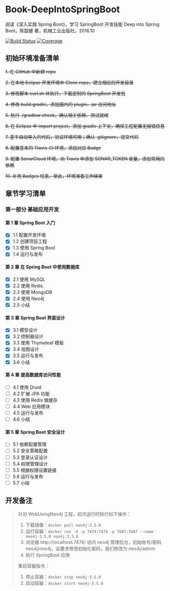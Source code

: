 # Book-DeepIntoSpringBoot

阅读《深入实践 Spring Boot》，学习 SpringBoot 开发技能
  Deep into Spring Boot，陈韶健 著，机械工业出版社，2016.10

[![Build Status](https://travis-ci.com/welldoer/Book-DeepIntoSpringBoot.svg?branch=master)](https://travis-ci.com/welldoer/Book-DeepIntoSpringBoot)
[![Coverage](https://sonarcloud.io/api/project_badges/measure?project=welldoer_Book-DeepIntoSpringBoot&metric=coverage)](https://sonarcloud.io/dashboard?id=welldoer_Book-DeepIntoSpringBoot)


## 初始环境准备清单

~~1. 在 GitHub 中新建 repo~~

~~2. 在本地 Eclipse 开发环境中 Clone repo，建立相应的开发目录~~

~~3. 修改脚本 curl.sh 并执行，下载定制的 SpringBoot 开发包~~

~~4. 修改 build.gradle，添加国内的 plugin、jar 访问地址~~

~~5. 执行 ./gradlew check，确认相关依赖、测试就绪~~

~~6. 在 Eclipse 中 import project，添加 gradle 上下文，确保工程配置无报错信息~~

~~7. 基于自动导入的代码，验证环境可用；确认 .gitignore，提交代码~~

~~8. 配置基本的 Travis-CI 环境，添加对应 Badge~~

~~9. 配置 SonarCloud 环境，向 Travis 中添加 SONAR_TOKEN 变量，添加常用的依赖~~

~~10. 补充 Badges 信息。至此，环境准备工作结束~~


## 章节学习清单

### 第一部分 基础应用开发

#### 第 1 章  Spring Boot 入门

- [X] 1.1 配置开发环境
- [X] 1.2 创建项目工程
- [X] 1.3 使用 Spring Boot
- [X] 1.4 运行与发布

#### 第 2 章  在 Spring Boot 中使用数据库

- [X] 2.1 使用 MySQL
- [X] 2.2 使用 Redis
- [X] 2.3 使用 MongoDB
- [X] 2.4 使用 Neo4j
- [X] 2.5 小结

#### 第 3 章  Spring Boot 界面设计

- [X] 3.1 模型设计
- [X] 3.2 控制器设计
- [X] 3.3 使用 Thymeleaf 模板
- [X] 3.4 视图设计
- [X] 3.5 运行与发布
- [X] 3.6 小结

#### 第 4 章  提高数据库访问性能

- [ ] 4.1 使用 Druid
- [ ] 4.2 扩展 JPA 功能
- [ ] 4.3 使用 Redis 做缓存
- [ ] 4.4 Web 应用模块
- [ ] 4.5 运行与发布
- [ ] 4.6 小结

#### 第 5 章  Spring Boot 安全设计

- [ ] 5.1 依赖配置管理
- [ ] 5.2 安全策略配置
- [ ] 5.3 登录认证设计
- [ ] 5.4 权限管理设计
- [ ] 5.5 根据权限设置链接
- [ ] 5.6 运行与发布
- [ ] 5.7 小结

## 开发备注

> 针对 WebUsingNeo4j 工程，初次运行时执行如下操作：
>
> 1. 下载镜像：`docker pull neo4j:3.5.0`
> 2. 运行容器：`docker run -d -p 7474:7474 -p 7687:7687 --name neo4j-3.5.0 neo4j:3.5.0`
> 3. 浏览器 http://localhost:7474/ 访问 neo4j 管理后台，初始账号/密码 neo4j/neo4j，会要求修改初始化密码，我们修改为 neo4j/admin
> 4. 执行 SpringBoot 应用
>
> 重启容器指令：
>
> 1. 停止容器：`docker stop neo4j-3.5.0`
> 2. 启动容器：`docker start neo4j-3.5.0`
>


